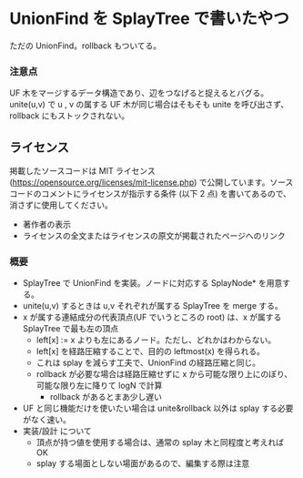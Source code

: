 # UnionFind を SplayTree で書いたやつ

ただの UnionFind。rollback もついてる。

### 注意点
UF 木をマージするデータ構造であり、辺をつなげると捉えるとバグる。  
unite(u,v) で u , v の属する UF 木が同じ場合はそもそも unite を呼び出さず、rollback にもストックされない。  


## ライセンス
掲載したソースコードは MIT ライセンス (https://opensource.org/licenses/mit-license.php) で公開しています。ソースコードのコメントにライセンスが指示する条件 (以下 $2$ 点) を書いてあるので、消さずに使用してください。

- 著作者の表示
- ライセンスの全文またはライセンスの原文が掲載されたページへのリンク


### 概要
- SplayTree で UnionFind を実装。ノードに対応する SplayNode* を用意する。
- unite(u,v) するときは  u,v それぞれが属する SplayTree を merge する。
- x が属する連結成分の代表頂点(UF でいうところの root) は、x が属する SplayTree で最も左の頂点
    - left[x] := x よりも左にあるノード。ただし、どれかはわからない。
    - left[x] を経路圧縮することで、目的の leftmost(x) を得られる。
    - これは splay を減らす工夫で、UnionFind の経路圧縮と同じ。
    - rollback が必要な場合は経路圧縮せずに x から可能な限り上にのぼり、可能な限り左に降りて logN で計算
        - rollback があるとまあ少し遅い
- UF と同じ機能だけを使いたい場合は unite&rollback 以外は splay する必要がなく速い。
- 実装/設計 について
    - 頂点が持つ値を使用する場合は、通常の splay 木と同程度と考えれば OK
    - splay する場面としない場面があるので、編集する際は注意